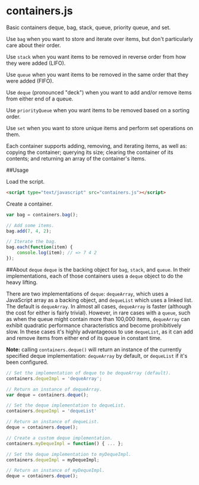 # containers.js
Basic containers deque, bag, stack, queue, priority queue, and set.

Use `bag` when you want to store and iterate over items, but don't particularly care about their order.

Use `stack` when you want items to be removed in reverse order from how they were added (LIFO).

Use `queue` when you want items to be removed in the same order that they were added (FIFO).

Use `deque` (pronounced "deck") when you want to add and/or remove items from either end of a queue.

Use `priorityQueue` when you want items to be removed based on a sorting order.

Use `set` when you want to store unique items and perform set operations on them.

Each container supports adding, removing, and iterating items, as well as: copying the container; querying its size; clearing the container of its contents; and returning an array of the container's items.

##Usage

Load the script.

```html
<script type="text/javascript" src="containers.js"></script>
```

Create a container.

```javascript
var bag = containers.bag();

// Add some items.
bag.add(7, 4, 2);

// Iterate the bag.
bag.each(function(item) {
    console.log(item); // => 7 4 2
});
```

##About `deque`
`deque` is the backing object for `bag`, `stack`, and `queue`. In their implementations, each of those containers uses a `deque` object to do the heavy lifting. 

There are two implementations of `deque`: `dequeArray`, which uses a JavaScript array as a backing object, and `dequeList` which uses a linked list. The default is `dequeArray`. In almost all cases, `dequeArray` is faster (although the cost for either is fairly trivial). However, in rare cases with a `queue`, such as when the queue might contain more than 100,000 items, `dequeArray` can exhibit quadratic performance characteristics and become prohibitively slow. In these cases it's highly advantageous to use `dequeList`, as it can add and remove items from either end of its queue in constant time.

**Note:** calling `containers.deque()` will return an instance of the currently specified deque implementation: `dequeArray` by default, or `dequeList` if it's been configured.

```javascript
// Set the implementation of deque to be dequeArray (default).
containers.dequeImpl = 'dequeArray';

// Return an instance of dequeArray.
var deque = containers.deque();

// Set the deque implementation to dequeList.
containers.dequeImpl = 'dequeList'

// Return an instance of dequeList.
deque = containers.deque();

// Create a custom deque implementation.
containers.myDequeImpl = function() { ... };

// Set the deque implementation to myDequeImpl.
containers.dequeImpl = myDequeImpl;

// Return an instance of myDequeImpl.
deque = containers.deque(); 
```



